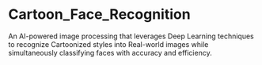 # Cartoon_Face_Recognition
An AI-powered image processing that leverages Deep Learning techniques to recognize Cartoonized styles into Real-world images while simultaneously classifying faces with accuracy and efficiency.
